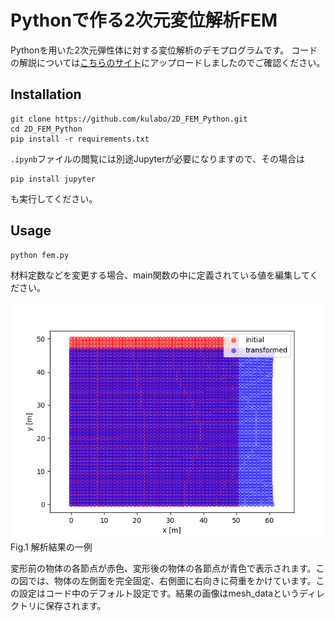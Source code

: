 # Pythonで作る2次元変位解析FEM

Pythonを用いた2次元弾性体に対する変位解析のデモプログラムです。
コードの解説については[こちらのサイト](https://kulabo.github.io/2D_FEM_Python/python-2d-fem-01.html)にアップロードしましたのでご確認ください。


## Installation

```
git clone https://github.com/kulabo/2D_FEM_Python.git
cd 2D_FEM_Python
pip install -r requirements.txt
```

`.ipynb`ファイルの閲覧には別途Jupyterが必要になりますので、その場合は
```
pip install jupyter
```
も実行してください。

## Usage

```
python fem.py
```

材料定数などを変更する場合、main関数の中に定義されている値を編集してください。

![result](image/mesh.png)
Fig.1 解析結果の一例

変形前の物体の各節点が赤色、変形後の物体の各節点が青色で表示されます。この図では、物体の左側面を完全固定、右側面に右向きに荷重をかけています。この設定はコード中のデフォルト設定です。結果の画像はmesh_dataというディレクトリに保存されます。
